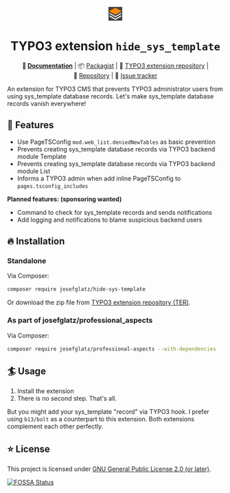 <div align="center">

![Extension icon](Resources/Public/Icons/Extension.svg)

# TYPO3 extension `hide_sys_template`

**:orange_book:&nbsp;[Documentation](https://docs.typo3.org/p/josefglatz/hide-sys-template/main/en-us/)** |
:package:&nbsp;[Packagist](https://packagist.org/packages/josefglatz/hide-sys-template) |
:hatched_chick:&nbsp;[TYPO3 extension repository](https://extensions.typo3.org/extension/hide_sys_template) |
:floppy_disk:&nbsp;[Repository](https://github.com/josefglatz/hide_sys_template) |
:bug:&nbsp;[Issue tracker](https://github.com/josefglatz/hide_sys_template/issues)

</div>

An extension for TYPO3 CMS that prevents TYPO3 administrator users from using sys_template database records. Let's make
sys_template database records vanish everywhere!

## :rocket: Features

* Use PageTSConfig `mod.web_list.deniedNewTables` as basic prevention
* Prevents creating sys_template database records via TYPO3 backend module Template
* Prevents creating sys_template database records via TYPO3 backend module List
* Informs a TYPO3 admin when add inline PageTSConfig to `pages.tsconfig_includes`

**Planned features: (sponsoring wanted)**

* Command to check for sys_template records and sends notifications
* Add logging and notifications to blame suspicious backend users

## :fire: Installation

### Standalone

Via Composer:

```bash
composer require josefglatz/hide-sys-template
```

Or download the zip file from
[TYPO3 extension repository (TER)](https://extensions.typo3.org/extension/hide_sys_template).

### As part of josefglatz/professional_aspects

Via Composer:

```bash
composer require josefglatz/professional-aspects --with-dependencies
```

## 🏄‍ Usage

1. Install the extension
2. There is no second step. That's all.

But you might add your sys_template "record" via TYPO3 hook. I prefer using `b13/bolt` as a counterpart to this
extension. Both extensions complement each other perfectly.

## :star: License

This project is licensed under [GNU General Public License 2.0 (or later)](LICENSE.md).

[![FOSSA Status](https://app.fossa.com/api/projects/git%2Bgithub.com%2Fjosefglatz%2Fhide_sys_template.svg?type=large)](https://app.fossa.com/projects/git%2Bgithub.com%2Fjosefglatz%2Fhide_sys_template?ref=badge_large)